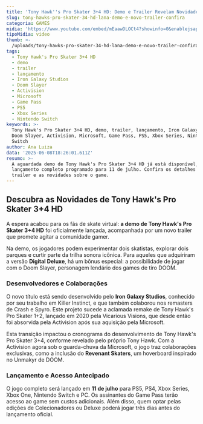 ```yaml
---
title: 'Tony Hawk''s Pro Skater 3+4 HD: Demo e Trailer Revelam Novidades'
slug: tony-hawks-pro-skater-34-hd-lana-demo-e-novo-trailer-confira
categoria: GAMES
midia: 'https://www.youtube.com/embed/mEaawDLOCt4?showinfo=0&enablejsapi=1'
tipoMidia: video
thumb: >-
  /uploads/tony-hawks-pro-skater-34-hd-lana-demo-e-novo-trailer-confira-thumb.png
tags:
  - Tony Hawk's Pro Skater 3+4 HD
  - demo
  - trailer
  - lançamento
  - Iron Galaxy Studios
  - Doom Slayer
  - Activision
  - Microsoft
  - Game Pass
  - PS5
  - Xbox Series
  - Nintendo Switch
keywords: >-
  Tony Hawk's Pro Skater 3+4 HD, demo, trailer, lançamento, Iron Galaxy Studios,
  Doom Slayer, Activision, Microsoft, Game Pass, PS5, Xbox Series, Nintendo
  Switch
author: Ana Luiza
data: '2025-06-08T18:26:01.611Z'
resumo: >-
  A aguardada demo de Tony Hawk's Pro Skater 3+4 HD já está disponível, com
  lançamento completo programado para 11 de julho. Confira os detalhes do novo
  trailer e as novidades sobre o game.
---
```


## Descubra as Novidades de Tony Hawk's Pro Skater 3+4 HD

A espera acabou para os fãs de skate virtual: **a demo de Tony Hawk's Pro Skater 3+4 HD** foi oficialmente lançada, acompanhada por um novo trailer que promete agitar a comunidade gamer.

Na demo, os jogadores podem experimentar dois skatistas, explorar dois parques e curtir parte da trilha sonora icônica. Para aqueles que adquiriram a versão **Digital Deluxe**, há um bônus especial: a possibilidade de jogar com o Doom Slayer, personagem lendário dos games de tiro DOOM.

### Desenvolvedores e Colaborações

O novo título está sendo desenvolvido pelo **Iron Galaxy Studios**, conhecido por seu trabalho em Killer Instinct, e que também colaborou nos remasters de Crash e Spyro. Este projeto sucede a aclamada remake de Tony Hawk's Pro Skater 1+2, lançado em 2020 pela Vicarious Visions, que desde então foi absorvida pela Activision após sua aquisição pela Microsoft.

Esta transição impactou o cronograma do desenvolvimento de Tony Hawk's Pro Skater 3+4, conforme revelado pelo próprio Tony Hawk. Com a Activision agora sob o guarda-chuva da Microsoft, o jogo traz colaborações exclusivas, como a inclusão do **Revenant Skaters**, um hoverboard inspirado no Unmakyr de DOOM.

### Lançamento e Acesso Antecipado

O jogo completo será lançado em **11 de julho** para PS5, PS4, Xbox Series, Xbox One, Nintendo Switch e PC. Os assinantes do Game Pass terão acesso ao game sem custos adicionais. Além disso, quem optar pelas edições de Colecionadores ou Deluxe poderá jogar três dias antes do lançamento oficial.
